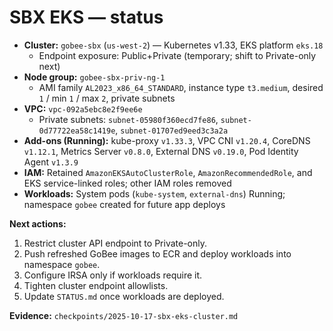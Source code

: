 # SBX EKS — status

- **Cluster:** `gobee-sbx` (`us-west-2`) — Kubernetes v1.33, EKS platform `eks.18`
  - Endpoint exposure: Public+Private (temporary; shift to Private-only next)
- **Node group:** `gobee-sbx-priv-ng-1`
  - AMI family `AL2023_x86_64_STANDARD`, instance type `t3.medium`, desired `1` / min `1` / max `2`, private subnets
- **VPC:** `vpc-092a5ebc8e2f9ee6e`
  - Private subnets: `subnet-05980f360ecd7fe86`, `subnet-0d77722ea58c1419e`, `subnet-01707ed9eed3c3a2a`
- **Add-ons (Running):** kube-proxy `v1.33.3`, VPC CNI `v1.20.4`, CoreDNS `v1.12.1`, Metrics Server `v0.8.0`, External DNS `v0.19.0`, Pod Identity Agent `v1.3.9`
- **IAM:** Retained `AmazonEKSAutoClusterRole`, `AmazonRecommendedRole`, and EKS service-linked roles; other IAM roles removed
- **Workloads:** System pods (`kube-system`, `external-dns`) Running; namespace `gobee` created for future app deploys

**Next actions:**
1. Restrict cluster API endpoint to Private-only.
2. Push refreshed GoBee images to ECR and deploy workloads into namespace `gobee`.
3. Configure IRSA only if workloads require it.
4. Tighten cluster endpoint allowlists.
5. Update `STATUS.md` once workloads are deployed.

**Evidence:** `checkpoints/2025-10-17-sbx-eks-cluster.md`
